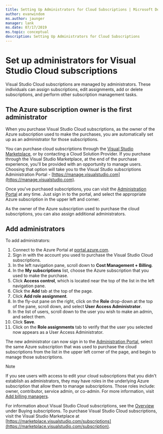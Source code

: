 ```yaml
---
title: Setting Up Administrators for Cloud Subscriptions | Microsoft Docs
author: evanwindom
ms.author: jaunger
manager: lank
ms.date: 07/17/2019
ms.topic: conceptual
description: Setting Up Administrators for Cloud Subscriptions
---
```

# Set up administrators for Visual Studio Cloud subscriptions

Visual Studio Cloud subscriptions are managed by administrators. These individuals can assign subscriptions, edit assignments, add or delete subscriptions, and perform other subscription management tasks.

## The Azure subscription owner is the first administrator

When you purchase Visual Studio Cloud subscriptions, as the owner of the Azure subscription used to make the purchases, you are automatically set up as an administrator for those subscriptions.

You can purchase cloud subscriptions through the [Visual Studio Marketplace](https://marketplace.visualstudio.com/subscriptions), or by contacting a Cloud Solution Provider. If you purchase through the Visual Studio Marketplace, at the end of the purchase experience, you'll be provided with an opportunity to manage users. Choosing that option will take you to the Visual Studio subscriptions Administration Portal - [https://manage.visualstudio.com](https://manage.visualstudio.com).

Once you've purchased subscriptions, you can visit the [Administration Portal](https://manage.visualstudio.com) at any time. Just sign in to the portal, and select the appropriate Azure subscription in the upper left and corner.

As the owner of the Azure subscription used to purchase the cloud subscriptions, you can also assign additional administrators.

## Add administrators

To add administrators:

1. Connect to the Azure Portal at [portal.azure.com](https://portal.azure.com).
2. Sign in with the account you used to purchase the Visual Studio Cloud subscriptions.
3. In the left navigation pane, scroll down to **Cost Management + Billing**.
4. In the **My subscriptions** list, choose the Azure subscription that you used to make the purchase.
5. Click **Access control**, which is located near the top of the list in the left navigation pane.
6. Click the **Add** tab at the top of the page.
7. Click **Add role assignment**.
8. In the fly-out pane on the right, click on the **Role** drop-down at the top of the pane, scroll down, and select **User Access Administrator**.
9. In the list of users, scroll down to the user you wish to make an admin, and select them. 
10. Click **Save**.
11. Click on the **Role assignments** tab to verify that the user you selected now appears as a User Access Administrator.

The new administrator can now sign in to the [Administration Portal](https://manage.visualstudio.com), select the same Azure subscription that was used to purchase the cloud subscriptions from the list in the upper left corner of the page, and begin to manage those subscriptions.

> [!NOTE]
> If you see users with access to edit your cloud subscriptions that you didn't establish as administrators, they may have roles in the underlying Azure subscription that allow them to manage subscriptions. Those roles include: owner, contributor, service admin, or co-admin. For more information, visit [Add billing managers](/azure/devops/organizations/billing/add-backup-billing-managers?view=vsts).

For information about Visual Studio Cloud subscriptions, see the [Overview](vscloud-overview.md) under Buying  subscriptions. To purchase Visual Studio Cloud subscriptions, visit the Visual Studio Marketplace at [https://marketplace.visualstudio.com/subscriptions](https://marketplace.visualstudio.com/subscription).
